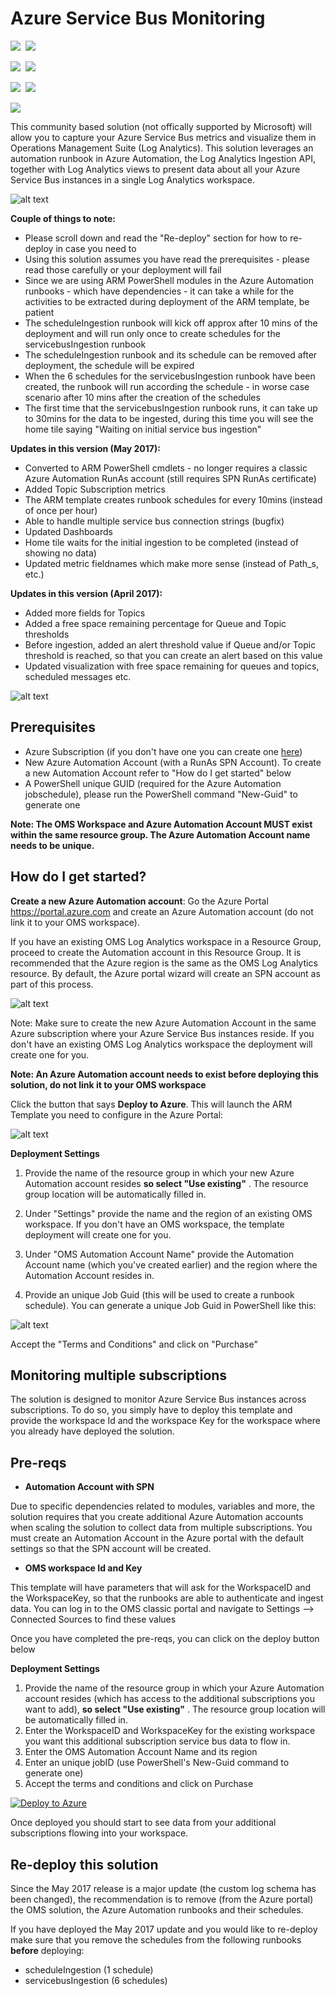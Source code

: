 # Azure Service Bus Monitoring

<IMG SRC="https://azbotstorage.blob.core.windows.net/badges/oms-servicebus-solution/PublicLastTestDate.svg" />&nbsp;
<IMG SRC="https://azbotstorage.blob.core.windows.net/badges/oms-servicebus-solution/PublicDeployment.svg" />&nbsp;

<IMG SRC="https://azbotstorage.blob.core.windows.net/badges/oms-servicebus-solution/FairfaxLastTestDate.svg" />&nbsp;
<IMG SRC="https://azbotstorage.blob.core.windows.net/badges/oms-servicebus-solution/FairfaxDeployment.svg" />&nbsp;

<IMG SRC="https://azbotstorage.blob.core.windows.net/badges/oms-servicebus-solution/BestPracticeResult.svg" />&nbsp;
<IMG SRC="https://azbotstorage.blob.core.windows.net/badges/oms-servicebus-solution/CredScanResult.svg" />&nbsp;

<a href="https://portal.azure.com/#create/Microsoft.Template/uri/https%3A%2F%2Fraw.githubusercontent.com%2Fazure%2Fazure-quickstart-templates%2Fmaster%2Foms-servicebus-solution%2Fazuredeploy.json" target="_blank">
    <img src="http://azuredeploy.net/deploybutton.png"/>
</a>

This community based solution (not offically supported by Microsoft) will allow you to capture your Azure Service Bus metrics and visualize them in Operations Management Suite (Log Analytics). This solution leverages an automation runbook in Azure Automation, the Log Analytics Ingestion API, together with Log Analytics views to present data about all your Azure Service Bus instances in a single Log Analytics workspace. 

![alt text](images/ServiceBusSolution.png "Solution View")



**Couple of things to note:**
+ Please scroll down and read the "Re-deploy" section for how to re-deploy in case you need to
+ Using this solution assumes you have read the prerequisites - please read those carefully or your deployment will fail
+ Since we are using ARM PowerShell modules in the Azure Automation runbooks - which have dependencies - it can take a while for the activities to be extracted during deployment of the ARM template, be patient
+ The scheduleIngestion runbook will kick off approx after 10 mins of the deployment and will run only once to create schedules for the servicebusIngestion runbook
+ The scheduleIngestion runbook and its schedule can be removed after deployment, the schedule will be expired
+ When the 6 schedules for the servicebusIngestion runbook have been created, the runbook will run according the schedule - in worse case scenario after 10 mins after the creation of the schedules
+ The first time that the servicebusIngestion runbook runs, it can take up to 30mins for the data to be ingested, during this time you will see the home tile saying "Waiting on initial service bus ingestion"


**Updates in this version (May 2017):**
+ Converted to ARM PowerShell cmdlets - no longer requires a classic Azure Automation RunAs account (still requires SPN RunAs certificate)
+ Added Topic Subscription metrics
+ The ARM template creates runbook schedules for every 10mins (instead of once per hour)
+ Able to handle multiple service bus connection strings (bugfix)
+ Updated Dashboards
+ Home tile waits for the initial ingestion to be completed (instead of showing no data)
+ Updated metric fieldnames which make more sense (instead of Path_s, etc.)

**Updates in this version (April 2017):**
+ Added more fields for Topics
+ Added a free space remaining percentage for Queue and Topic thresholds
+ Before ingestion, added an alert threshold value if Queue and/or Topic threshold is reached, so that you can create an alert based on this value
+ Updated visualization with free space remaining for queues and topics, scheduled messages etc.
 
![alt text](images/FreeSpaceAndAlertThreshold.png "Free space percentage and Alert Threshold")

## Prerequisites

+ Azure Subscription (if you don't have one you can create one [here](https://azure.microsoft.com/en-us/free/))
+ New Azure Automation Account (with a RunAs SPN Account). To create a new Automation Account refer to "How do I get started"  below
+ A PowerShell unique GUID (required for the Azure Automation jobschedule), please run the PowerShell command "New-Guid" to generate one

**Note: The OMS Workspace and Azure Automation Account MUST exist within the same resource group. The Azure Automation Account name needs to be unique.**

## How do I get started?

**Create a new Azure Automation account**: Go the Azure Portal https://portal.azure.com and create an Azure Automation account (do not link it to your OMS workspace).

If you have an existing OMS Log Analytics workspace in a Resource Group, proceed to create the Automation account in this Resource Group. It is recommended that the Azure region is the same as the OMS Log Analytics resource. By default, the Azure portal wizard will create an SPN account as part of this process.

![alt text](images/AAAccountSPN.png "SPN creation")

Note: Make sure to create the new Azure Automation Account in the same Azure subscription where your Azure Service Bus instances reside. If you don't have an existing OMS Log Analytics workspace the deployment will create one for you.

**Note: An Azure Automation account needs to exist before deploying this solution, do not link it to your OMS workspace**

Click the button that says **Deploy to Azure**. This will launch the ARM Template you need to configure in the Azure Portal:

![alt text](images/step3deploy.png "Deployment in the portal")


**Deployment Settings**

1. Provide the name of the resource group in which your new Azure Automation account resides **so select "Use existing"** . The resource group location will be automatically filled in.

2. Under "Settings" provide the name and the region of an existing OMS workspace. If you don't have an OMS workspace, the template deployment will create one for you.

3. Under "OMS Automation Account Name" provide the Automation Account name (which you've created earlier) and the region where the Automation Account resides in.

4. Provide an unique Job Guid (this will be used to create a runbook schedule). You can generate a unique Job Guid in PowerShell like this:

![alt text](images/NewGuid.png "Generate a new GUID in PowerShell")

Accept the "Terms and Conditions" and click on "Purchase"

                               

## Monitoring multiple subscriptions

The solution is designed to monitor Azure Service Bus instances across subscriptions.
To do so, you simply have to deploy this template and provide the workspace Id and the workspace Key for the workspace where you already have deployed the solution.

## Pre-reqs

- **Automation Account with SPN**

Due to specific dependencies related to modules, variables and more, the solution requires that you create additional Azure Automation accounts when scaling the solution to collect data from multiple subscriptions. You must create an Automation Account in the Azure portal with the default settings so that the SPN account will be created.


- **OMS workspace Id and Key**

This template will have parameters that will ask for the WorkspaceID and the WorkspaceKey, so that the runbooks are able to authenticate and ingest data.
You can log in to the OMS classic portal and navigate to Settings --> Connected Sources to find these values

Once you have completed the pre-reqs, you can click on the deploy button below

**Deployment Settings**

1. Provide the name of the resource group in which your Azure Automation account resides (which has access to the additional subscriptions you want to add), **so select "Use existing"** . The resource group location will be automatically filled in.
2. Enter the WorkspaceID and WorkspaceKey for the existing workspace you want this additional subscription service bus data to flow in.
3. Enter the OMS Automation Account Name and its region
4. Enter an unique jobID (use PowerShell's New-Guid command to generate one)
5. Accept the terms and conditions and click on Purchase

[![Deploy to Azure](http://azuredeploy.net/deploybutton.png)](https://portal.azure.com/#create/Microsoft.Template/uri/https%3A%2F%2Fraw.githubusercontent.com%2Fazure%2Fazure-quickstart-templates%2Fmaster%2Foms-servicebus-solution%2Fnestedtemplates%2FaddMultipleSubscriptions.json) 


Once deployed you should start to see data from your additional subscriptions flowing into your workspace.

## Re-deploy this solution
Since the May 2017 release is a major update (the custom log schema has been changed), the recommendation is to remove (from the Azure portal) the OMS solution, the Azure Automation runbooks and their schedules.

If you have deployed the May 2017 update and you would like to re-deploy make sure that you remove the schedules from the following runbooks **before** deploying:
+ scheduleIngestion (1 schedule)
+ servicebusIngestion (6 schedules)

